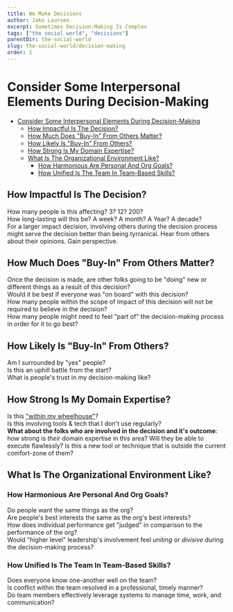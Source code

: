 ```yaml
---
title: We Make Decisions
author: Jake Laursen
excerpt: Sometimes Decision-Making Is Complex
tags: ["the social world", "decisions"]  
parentDir: the-social-world
slug: the-social-world/decision-making
order: 1
---
```


# Consider Some Interpersonal Elements During Decision-Making

- [Consider Some Interpersonal Elements During Decision-Making](#consider-some-interpersonal-elements-during-decision-making)
  - [How Impactful Is The Decision?](#how-impactful-is-the-decision)
  - [How Much Does "Buy-In" From Others Matter?](#how-much-does-buy-in-from-others-matter)
  - [How Likely Is "Buy-In" From Others?](#how-likely-is-buy-in-from-others)
  - [How Strong Is My Domain Expertise?](#how-strong-is-my-domain-expertise)
  - [What Is The Organizational Environment Like?](#what-is-the-organizational-environment-like)
    - [How Harmonious Are Personal And Org Goals?](#how-harmonious-are-personal-and-org-goals)
    - [How Unified Is The Team In Team-Based Skills?](#how-unified-is-the-team-in-team-based-skills)


## How Impactful Is The Decision?
How many people is this affecting? 3? 12? 200?  
How long-lasting will this be? A week? A month? A Year? A decade?  
For a larger impact decision, involving others during the decision process might serve the decision better than being tyrranical. Hear from others about their opinions. Gain perspective.

## How Much Does "Buy-In" From Others Matter?
Once the decision is made, are other folks going to be "doing" new or different things as a result of this decision?  
Would it be best if everyone was "on board" with this decision?  
How many people within the scope of impact of this decision will not be required to believe in the decision?  
How many people might need to feel "part of" the decision-making process in order for it to go best?  

## How Likely Is "Buy-In" From Others?
Am I surrounded by "yes" people?  
Is this an uphill battle from the start?  
What is people's trust in my decision-making like?  

## How Strong Is My Domain Expertise?
Is this ["within my wheelhouse"](https://www.quickanddirtytips.com/articles/what-does-in-your-wheelhouse-mean/#:~:text=A%20wheelhouse%20is%20the%20location%20of%20a%20ship's%20wheel)?  
Is this involving tools & tech that I don't use regularly?  
**What about the folks who are involved in the decision and it's outcome**: how strong is _their_ domain expertise in this area? Will they be able to execute flawlessly? Is this a new tool or technique that is outside the current comfort-zone of them?  

## What Is The Organizational Environment Like?
### How Harmonious Are Personal And Org Goals?  
Do people want the same things as the org?  
Are people's best interests the same as the org's best interests?  
How does individual performance get "judged" in comparison to the performance of the org?  
Would "higher level" leadership's involvement feel _uniting_ or _divisive_ during the decision-making process? 

### How Unified Is The Team In Team-Based Skills?  
Does everyone know one-another well on the team?  
Is conflict within the team resolved in a professional, timely manner?  
Do team members effectively leverage systems to manage time, work, and communication?  
